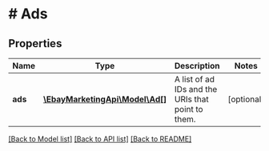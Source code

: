 # # Ads

## Properties

Name | Type | Description | Notes
------------ | ------------- | ------------- | -------------
**ads** | [**\EbayMarketingApi\Model\Ad[]**](Ad.md) | A list of ad IDs and the URIs that point to them. | [optional] 

[[Back to Model list]](../../README.md#documentation-for-models) [[Back to API list]](../../README.md#documentation-for-api-endpoints) [[Back to README]](../../README.md)


